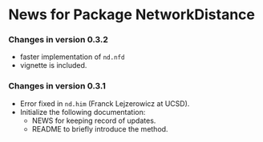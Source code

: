 # News for Package NetworkDistance
### Changes in version 0.3.2
  * faster implementation of `nd.nfd`
  * vignette is included.
  
### Changes in version 0.3.1
  * Error fixed in `nd.him` (Franck Lejzerowicz at UCSD).
  * Initialize the following documentation:
    - NEWS for keeping record of updates.
    - README to briefly introduce the method.
  
